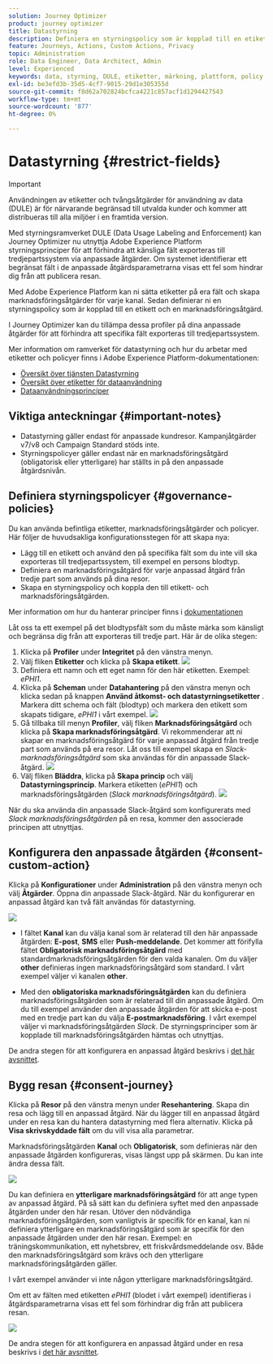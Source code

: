 ```yaml
---
solution: Journey Optimizer
product: journey optimizer
title: Datastyrning
description: Definiera en styrningspolicy som är kopplad till en etikett och en marknadsföringsåtgärd
feature: Journeys, Actions, Custom Actions, Privacy
topic: Administration
role: Data Engineer, Data Architect, Admin
level: Experienced
keywords: data, styrning, DULE, etiketter, märkning, plattform, policy
exl-id: be3efd3b-35d5-4cf7-9015-29d1e305355d
source-git-commit: f8d62a702824bcfca4221c857acf1d1294427543
workflow-type: tm+mt
source-wordcount: '877'
ht-degree: 0%

---
```


# Datastyrning {#restrict-fields}


>[!IMPORTANT]
>
>Användningen av etiketter och tvångsåtgärder för användning av data (DULE) är för närvarande begränsad till utvalda kunder och kommer att distribueras till alla miljöer i en framtida version.

Med styrningsramverket DULE (Data Usage Labeling and Enforcement) kan Journey Optimizer nu utnyttja Adobe Experience Platform styrningsprinciper för att förhindra att känsliga fält exporteras till tredjepartssystem via anpassade åtgärder. Om systemet identifierar ett begränsat fält i de anpassade åtgärdsparametrarna visas ett fel som hindrar dig från att publicera resan.

Med Adobe Experience Platform kan ni sätta etiketter på era fält och skapa marknadsföringsåtgärder för varje kanal. Sedan definierar ni en styrningspolicy som är kopplad till en etikett och en marknadsföringsåtgärd.

I Journey Optimizer kan du tillämpa dessa profiler på dina anpassade åtgärder för att förhindra att specifika fält exporteras till tredjepartssystem.

Mer information om ramverket för datastyrning och hur du arbetar med etiketter och policyer finns i Adobe Experience Platform-dokumentationen:

* [Översikt över tjänsten Datastyrning](https://experienceleague.adobe.com/docs/experience-platform/data-governance/home.html)
* [Översikt över etiketter för dataanvändning](https://experienceleague.adobe.com/docs/experience-platform/data-governance/labels/overview.html)
* [Dataanvändningsprinciper](https://experienceleague.adobe.com/docs/experience-platform/data-governance/policies/overview.html)

## Viktiga anteckningar {#important-notes}

* Datastyrning gäller endast för anpassade kundresor. Kampanjåtgärder v7/v8 och Campaign Standard stöds inte.
* Styrningspolicyer gäller endast när en marknadsföringsåtgärd (obligatorisk eller ytterligare) har ställts in på den anpassade åtgärdsnivån.

## Definiera styrningspolicyer {#governance-policies}

Du kan använda befintliga etiketter, marknadsföringsåtgärder och policyer. Här följer de huvudsakliga konfigurationsstegen för att skapa nya:

* Lägg till en etikett och använd den på specifika fält som du inte vill ska exporteras till tredjepartssystem, till exempel en persons blodtyp.
* Definiera en marknadsföringsåtgärd för varje anpassad åtgärd från tredje part som används på dina resor.
* Skapa en styrningspolicy och koppla den till etikett- och marknadsföringsåtgärden.

Mer information om hur du hanterar principer finns i [dokumentationen](https://experienceleague.adobe.com/docs/experience-platform/data-governance/policies/user-guide.html#consent-policy)

Låt oss ta ett exempel på det blodtypsfält som du måste märka som känsligt och begränsa dig från att exporteras till tredje part. Här är de olika stegen:

1. Klicka på **Profiler** under **Integritet** på den vänstra menyn.
1. Välj fliken **Etiketter** och klicka på **Skapa etikett**.
   ![](assets/action-privacy1.png)
1. Definiera ett namn och ett eget namn för den här etiketten. Exempel: _ePHI1_.
1. Klicka på **Scheman** under **Datahantering** på den vänstra menyn och klicka sedan på knappen **Använd åtkomst- och datastyrningsetiketter** . Markera ditt schema och fält (blodtyp) och markera den etikett som skapats tidigare, _ePHI1_ i vårt exempel.
   ![](assets/action-privacy3.png)
1. Gå tillbaka till menyn **Profiler**, välj fliken **Marknadsföringsåtgärd** och klicka på **Skapa marknadsföringsåtgärd**. Vi rekommenderar att ni skapar en marknadsföringsåtgärd för varje anpassad åtgärd från tredje part som används på era resor. Låt oss till exempel skapa en _Slack-marknadsföringsåtgärd_ som ska användas för din anpassade Slack-åtgärd.
   ![](assets/action-privacy4.png)
1. Välj fliken **Bläddra**, klicka på **Skapa princip** och välj **Datastyrningsprincip**. Markera etiketten (_ePHI1_) och marknadsföringsåtgärden (_Slack marknadsföringsåtgärd_).
   ![](assets/action-privacy5.png)

När du ska använda din anpassade Slack-åtgärd som konfigurerats med _Slack marknadsföringsåtgärden_ på en resa, kommer den associerade principen att utnyttjas.

## Konfigurera den anpassade åtgärden {#consent-custom-action}

Klicka på **Konfigurationer** under **Administration** på den vänstra menyn och välj **Åtgärder**. Öppna din anpassade Slack-åtgärd. När du konfigurerar en anpassad åtgärd kan två fält användas för datastyrning.

![](assets/action-privacy6.png)

* I fältet **Kanal** kan du välja kanal som är relaterad till den här anpassade åtgärden: **E-post**, **SMS** eller **Push-meddelande**. Det kommer att förifylla fältet **Obligatorisk marknadsföringsåtgärd** med standardmarknadsföringsåtgärden för den valda kanalen. Om du väljer **other** definieras ingen marknadsföringsåtgärd som standard. I vårt exempel väljer vi kanalen **other**.

* Med den **obligatoriska marknadsföringsåtgärden** kan du definiera marknadsföringsåtgärden som är relaterad till din anpassade åtgärd. Om du till exempel använder den anpassade åtgärden för att skicka e-post med en tredje part kan du välja **E-postmarknadsföring**. I vårt exempel väljer vi marknadsföringsåtgärden _Slack_. De styrningsprinciper som är kopplade till marknadsföringsåtgärden hämtas och utnyttjas.

De andra stegen för att konfigurera en anpassad åtgärd beskrivs i [det här avsnittet](../action/about-custom-action-configuration.md#consent-management).

## Bygg resan {#consent-journey}

Klicka på **Resor** på den vänstra menyn under **Resehantering**. Skapa din resa och lägg till en anpassad åtgärd.  När du lägger till en anpassad åtgärd under en resa kan du hantera datastyrning med flera alternativ. Klicka på **Visa skrivskyddade fält** om du vill visa alla parametrar.

Marknadsföringsåtgärden **Kanal** och **Obligatorisk**, som definieras när den anpassade åtgärden konfigureras, visas längst upp på skärmen. Du kan inte ändra dessa fält.

![](assets/action-privacy7.png)

Du kan definiera en **ytterligare marknadsföringsåtgärd** för att ange typen av anpassad åtgärd. På så sätt kan du definiera syftet med den anpassade åtgärden under den här resan. Utöver den nödvändiga marknadsföringsåtgärden, som vanligtvis är specifik för en kanal, kan ni definiera ytterligare en marknadsföringsåtgärd som är specifik för den anpassade åtgärden under den här resan. Exempel: en träningskommunikation, ett nyhetsbrev, ett friskvårdsmeddelande osv. Både den marknadsföringsåtgärd som krävs och den ytterligare marknadsföringsåtgärden gäller.

I vårt exempel använder vi inte någon ytterligare marknadsföringsåtgärd.

Om ett av fälten med etiketten _ePHI1_ (blodet i vårt exempel) identifieras i åtgärdsparametrarna visas ett fel som förhindrar dig från att publicera resan.

![](assets/action-privacy8.png)

De andra stegen för att konfigurera en anpassad åtgärd under en resa beskrivs i [det här avsnittet](../building-journeys/using-custom-actions.md).
